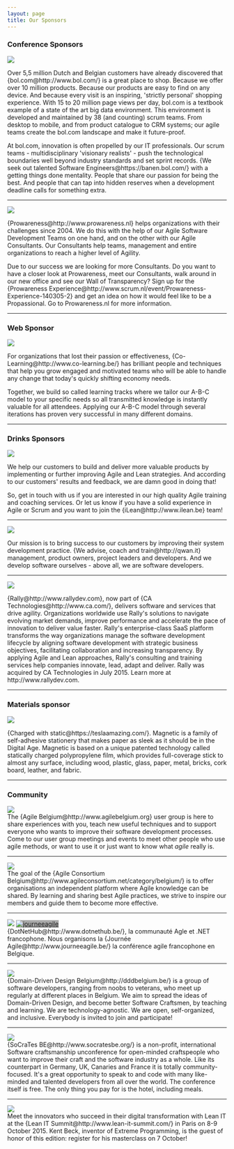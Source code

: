 ```yaml
---
layout: page
title: Our Sponsors
---
```


<h3>Conference Sponsors</h3>
<div class="row-fluid">
 <div class="span4">
<a href="https://banen.bol.com/"><img src="{{ site.baseurl }}/img/sponsors/logo_bolcom.jpg"/></a>
 </div>
 <div class="span8">
<p>Over 5,5 million Dutch and Belgian customers have already discovered that {bol.com@http://www.bol.com/} is a great place to shop. Because we offer over 10 million products. Because our products are easy to find on any device. And because every visit is an inspiring, 'strictly personal' shopping experience. With 15 to 20 million page views per day, bol.com is a textbook example of a state of the art big data environment. This environment is developed and maintained by 38 (and counting) scrum teams. From desktop to mobile, and from product catalogue to CRM systems; our agile teams create the bol.com landscape and make it future-proof.</p>
<p>At bol.com, innovation is often propelled by our IT professionals. Our scrum teams - multidisciplinary 'visionary realists' - push the technological boundaries well beyond industry standards and set sprint records. {We seek out talented Software Engineers@https://banen.bol.com/} with a getting things done mentality. People that share our passion for being the best. And people that can tap into hidden reserves when a development deadline calls for something extra.</p>
 </div>
</div>
<hr />
<div class="row-fluid">
 <div class="span4">
<a href="http://www.prowareness.nl"><img src="{{ site.baseurl }}/img/sponsors/prowareness_logo_large.png"/></a>
 </div>
 <div class="span8">
<p>{Prowareness@http://www.prowareness.nl} helps organizations with their challenges since 2004. We do this with the help of our Agile Software Development Teams on one hand, and on the other with our Agile Consultants. Our Consultants help teams, management and entire organizations to reach a higher level of Agility.</p>
<p>Due to our success we are looking for more Consultants. Do you want to have a closer look at Prowareness, meet our Consultants, walk around in our new office and see our Wall of Transparency? Sign up for the {Prowareness Experience@http://www.scrum.nl/event/Prowareness-Experience-140305-2} and get an idea on how it would feel like to be a Propassional. Go to Prowareness.nl for more information. </p>
 </div>
</div>
<hr />
<h3>Web Sponsor</h3>
<div class="row-fluid">
 <div class="span4">
<a href="http://www.co-learning.be/"><img src="{{ site.baseurl }}/img/sponsors/co-learning_web_logo.png"/></a>
 </div>
 <div class="span8">
<p>For organizations that lost their passion or effectiveness, {Co-Learning@http://www.co-learning.be/} has brilliant people and techniques that help you grow engaged and motivated teams who will be able to handle any change that today's quickly shifting economy needs.</p>
<p>Together, we build so called learning tracks where we tailor our A-B-C model to your specific needs so all transmitted knowledge is instantly valuable for all attendees. Applying our A-B-C model through several iterations has proven very successful in many different domains.</p>
 </div>
</div>
<hr />
<h3>Drinks Sponsors</h3>
<div class="row-fluid">
 <div class="span4">
<a href="http://www.ilean.be"><img src="{{ site.baseurl }}/img/sponsors/iLeanLogoLarge.png"/></a>
 </div>
 <div class="span8">
<p>We help our customers to build and deliver more valuable products by implementing or further improving Agile and Lean strategies. And according to our customers' results and feedback, we are damn good in doing that!</p>
<p>So, get in touch with us if you are interested in our high quality Agile training and coaching services. Or let us know if you have a solid experience in Agile or Scrum and you want to join the {iLean@http://www.ilean.be} team!</p>
 </div>
</div>
<hr />
<div class="row-fluid">
 <div class="span4">
<a href="http://qwan.it"><img src="{{ site.baseurl }}/img/sponsors/qwan_logo_large.png"/></a>
 </div>
 <div class="span8">
<p>Our mission is to bring success to our customers by improving their system development practice. {We advise, coach and train@http://qwan.it} management, product owners, project leaders and developers. And we develop software ourselves - above all, we are software developers. </p>
 </div>
</div>
<hr />
<div class="row-fluid">
 <div class="span4">
<a href="http://www.rallydev.com"><img src="{{ site.baseurl }}/img/sponsors/Rally-Logo-web.png"/></a>
 </div>
 <div class="span8">
<p>{Rally@http://www.rallydev.com}, now part of {CA Technologies@http://www.ca.com/}, delivers software and services that drive agility. Organizations worldwide use Rally's solutions to navigate evolving market demands, improve performance and accelerate the pace of innovation to deliver value faster. Rally's enterprise-class SaaS platform transforms the way organizations manage the software development lifecycle by aligning software development with strategic business objectives, facilitating collaboration and increasing transparency. By applying Agile and Lean approaches, Rally's consulting and training services help companies innovate, lead, adapt and deliver. Rally was acquired by CA Technologies in July 2015. Learn more at http://www.rallydev.com.</p>
 </div>
</div>
<hr />
<h3>Materials sponsor</h3>
<div class="row-fluid">
 <div class="span4">
<a href="https://teslaamazing.com/"><img src="{{ site.baseurl }}/img/sponsors/Tesla-Amazing-logo.png"/></a>
 </div>
 <div class="span8">
<p>{Charged with static@https://teslaamazing.com/}. Magnetic is a family of self-adhesive stationery that makes paper as sleek as it should be in the
Digital Age. Magnetic is based on a unique patented technology called statically charged polypropylene
film, which provides full-coverage stick to almost any surface, including wood, plastic,
glass, paper, metal, bricks, cork board, leather, and fabric. </p>
 </div>
</div>
<hr />
<h3>Community</h3>
<div class="row-fluid ">
 <div class="span4"><a href="http://www.agilebelgium.org"><img src="{{ site.baseurl }}/img/sponsors/Agile-Belgium.png"/></a></div>
 <div class="span8">The {Agile Belgium@http://www.agilebelgium.org} user group is here to share experiences with you, teach new useful techniques and to support everyone who wants to improve their software development processes. Come to our user group meetings and events to meet other people who use agile methods, or want to use it or just want to know what <i>agile</i> really is.</div>
</div>
<hr />
<div class="row-fluid">
  <div class="span4"><a href="http://www.agileconsortium.net/category/belgium/"><img src="{{ site.baseurl }}/img/sponsors/AgileConsortium_logo_medium.png"/></a></div>
  <div class="span8">The goal of the {Agile Consortium Belgium@http://www.agileconsortium.net/category/belgium/} is to offer organisations an independent platform where Agile knowledge can be shared. By learning and sharing best Agile practices, we strive to inspire our members and guide them to become more effective.</div>
</div>
<hr />
<div class="row-fluid ">
 <div class="span4"><a href="http://www.dotnethub.be/"><img src="{{ site.baseurl }}/img/sponsors/dotnethublogo.jpg"/></a> <a href="http://www.journeeagile.be/" target="_blank"><img src="/html/Xpday2014/journeeagile.png" border=0 alt="journeeagile" style="background-color:DarkGray"></a></div>
 <div class="span8">{DotNetHub@http://www.dotnethub.be/}, la communaut&eacute; Agle et .NET francophone. Nous organisons la {Journ&eacute;e Agile@http://www.journeeagile.be/} la conf&eacute;rence agile francophone en Belgique.</div>
</div>
<hr />
<div class="row-fluid ">
 <div class="span4"> <a href="http://dddbelgium.be/"><img src="{{ site.baseurl }}/img/sponsors/dddbe_logo.png"/></a></div>
 <div class="span8">{Domain-Driven Design Belgium@http://dddbelgium.be/} is a group of software developers, ranging from noobs to veterans, who meet up regularly at different places in Belgium. We aim to spread the ideas of Domain-Driven Design, and become better Software Craftsmen, by teaching and learning. We are technology-agnostic. We are open, self-organized, and inclusive. Everybody is invited to join and participate!</div>
</div>
<hr />
<div class="row-fluid ">
 <div class="span4"> <a href="http://www.socratesbe.org/"><img src="{{ site.baseurl }}/img/sponsors/SoCraTes_BE_logo.png"/></a></div>
 <div class="span8">{SoCraTes BE@http://www.socratesbe.org/} is a non-profit, international Software craftsmanship unconference for open-minded craftspeople who want to improve their craft and the software industry as a whole. Like its counterpart in Germany, UK, Canaries and France it is totally community-focused. It's a great opportunity to speak to and code with many like-minded and talented developers from all over the world. The conference itself is free. The only thing you pay for is the hotel, including meals.</div>
</div>
<hr />
<div class="row-fluid ">
 <div class="span4"> <a href="http://www.lean-it-summit.com/"><img src="{{ site.baseurl }}/img/sponsors/logo_leanitsummit.jpg"/></a></div>
 <div class="span8">Meet the innovators who succeed in their digital transformation with Lean IT at the {Lean IT Summit@http://www.lean-it-summit.com/} in Paris on 8-9 October 2015.
Kent Beck, inventor of Extreme Programming, is the guest of honor of this edition: register for his masterclass on 7 October!</div>
</div>
